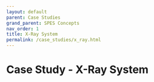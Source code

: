```yaml
---
layout: default
parent: Case Studies
grand_parent: SPES Concepts
nav_order: 1
title: X-Ray System
permalink: /case_studies/x_ray.html
---
```

# Case Study - X-Ray System
